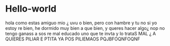 # Hello-world
hola
como estas amiguo mio ¿ uvu
o bien, pero con hambre y tu
no si yo estoy re bien, he dormido muy bien 
a que bien, y queres hacer algo¿
nop no tengo ganass
a sos re mal educado uno que te invta y lo trataS MAL ¿
A QUIERES PILIAR E PTITA
YA POS PILIEMAOS PQJBFOQNFOQNF
